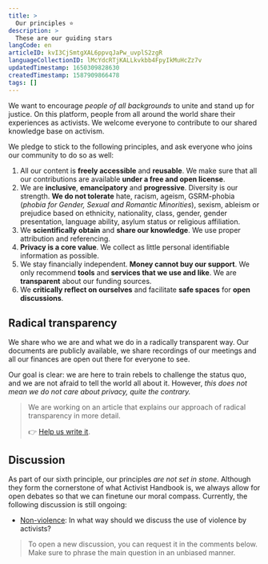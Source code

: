 ```yaml
---
title: >
  Our principles ⭐️
description: >
  These are our guiding stars
langCode: en
articleID: kvI3CjSmtgXAL6ppvqJaPw_uvplS2zgR
languageCollectionID: lMcYdcRTjKALLkvkbb4FpyIkMuHcZz7v
updatedTimestamp: 1650309828630
createdTimestamp: 1587909866478
tags: []
---
```


We want to encourage _people of all backgrounds_ to unite and stand up for justice. On this platform, people from all around the world share their experiences as activists. We welcome everyone to contribute to our shared knowledge base on activism.

We pledge to stick to the following principles, and ask everyone who joins our community to do so as well:

1.  All our content is **freely accessible** and **reusable**. We make sure that all our contributions are available **under a free and open license**.
2.  We are **inclusive**, **emancipatory** and **progressive**. Diversity is our strength. **We do not tolerate** hate, racism, ageism, ​GSRM-phobia (_phobia for Gender, Sexual and Romantic Minorities_), sexism, ableism or prejudice based on ethnicity, nationality, class, gender, gender presentation, language ability, asylum status or religious affiliation.
3.  We **scientifically obtain** and **share our knowledge**. We use proper attribution and referencing.
4.  **Privacy is a core value**. We collect as little personal identifiable information as possible.
5.  We stay financially independent. **Money cannot buy our support**. We only recommend **tools** and **services that we use and like**. We are **transparent** about our funding sources.
6.  We **critically reflect on ourselves** and facilitate **safe spaces** for **open discussions**.

## Radical transparency

We share who we are and what we do in a radically transparent way. Our documents are publicly available, we share recordings of our meetings and all our finances are open out there for everyone to see.

Our goal is clear: we are here to train rebels to challenge the status quo, and we are not afraid to tell the world all about it. However, _this does not mean we do not care about privacy, quite the contrary._

> We are working on an article that explains our approach of radical transparency in more detail.
> 
> 👉 [Help us write it](https://docs.google.com/document/d/1-5vjfatH8ICkhB7FsHX6skMU3kCcgLKZfkkjsSYNtNo/edit?usp=sharing).

## Discussion

As part of our sixth principle, our principles _are not set in stone_. Although they form the cornerstone of what Activist Handbook is, we always allow for open debates so that we can finetune our moral compass. Currently, the following discussion is still ongoing:

-   [Non-violence](/discussion/violence): In what way should we discuss the use of violence by activists?

> To open a new discussion, you can request it in the comments below. Make sure to phrase the main question in an unbiased manner.